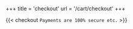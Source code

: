 +++
title = 'checkout'
url = '/cart/checkout'
+++

{{< checkout `Payments are 100% secure etc.` >}}
